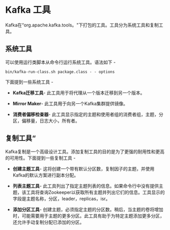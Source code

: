 #  Kafka 工具

Kafka在“org.apache.kafka.tools。"下打包的工具。工具分为系统工具和复制工具。

## 系统工具

可以使用运行类脚本从命令行运行系统工具。语法如下 -

```
bin/kafka-run-class.sh package.class - - options

```

下面提到一些系统工具 -

* **Kafka迁移工具**- 此工具用于将代理从一个版本迁移到另一个版本。

* **Mirror Maker**- 此工具用于向另一个Kafka集群提供镜像。

* **消费者偏移检查器**- 此工具显示指定的主题和使用者组的消费者组，主题，分区，偏移量，日志大小，所有者。

## 复制工具“

Kafka复制是一个高级设计工具。添加复制工具的目的是为了更强的耐用性和更高的可用性。下面提到一些复制工具 -

* **创建主题工具**- 这将创建一个带有默认分区数，复制因子的主题，并使用Kafka的默认方案进行副本分配。

* **列表主题工具**- 此工具列出了指定主题列表的信息。如果命令行中没有提供主题，该工具将查询Zookeeper以获取所有主题并列出它们的信息。工具显示的字段是主题名称，分区，leader，replicas，isr。

* **添加分区工具**- 创建主题，必须指定主题的分区数。稍后，当主题的卷将增加时，可能需要用于主题的更多分区。此工具有助于为特定主题添加更多分区，还允许手动复制分配已添加的分区。

  




